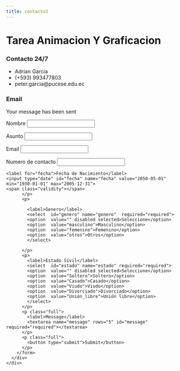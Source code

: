 ```yaml
---
title: contacto2
---
```


<html lang="es">
<head>
  <meta charset="UTF-8">
  <meta name="viewport" content="width=device-width, initial-scale=1.0">
  <meta http-equiv="X-UA-Compatible" content="ie=edge">
  <title>contacto</title>
  <link href="https://maxcdn.bootstrapcdn.com/font-awesome/4.7.0/css/font-awesome.min.css" rel="stylesheet" integrity="sha384-wvfXpqpZZVQGK6TAh5PVlGOfQNHSoD2xbE+QkPxCAFlNEevoEH3Sl0sibVcOQVnN" crossorigin="anonymous">
  <link rel="stylesheet" href="https://cdnjs.cloudflare.com/ajax/libs/animate.css/3.5.2/animate.css" />
  <link rel="stylesheet" href="style.css">
</head>
<body>
  <div class="container">
    <h1 class="brand"><span>Tarea </span>Animacion Y Graficacion</h1>
    <div class="wrapper">
      <div class="company-info">
        <h3>Contacto 24/7</h3>
        <ul>
          <li><i class="fa fa-road"></i> Adrian Garcia</li>
          <li><i class="fa fa-phone"></i> (+593) 993477803</li>
          <li><i class="fa fa-envelope"></i> peter.garcia@pucese.edu.ec</li>
        </ul>
      </div>
      <div class="contact">
        <h3>Email </h3>
        <div class="alert">Your message has been sent</div>
        <form id="contactForm">
          <p>
            <label>Nombre</label>
            <input type="text" name="name" id="name" required>
          </p>
          <p>
            <label>Asunto</label>
            <input type="text" name="company" id="company">
          </p>
          <p>
            <label>Email</label>
            <input type="email" name="email" id="email" title="Un correo valido contiene, @,servidor de correo," required>
          </p>
          <p>
            <label>Numero de contacto</label>
            <input type="text" name="phone" id="phone" pattern="[0-9]{10}" title="Un numero valido consta de 10 digitos, sin espacio,sin caracteres especiales" required>
          </p>
          <p>

    <label for="fecha">Fecha de Nacimiento</label>
    <input type="date" id="fecha" name="fecha" value="2050-05-01" min="1930-01-01" max="2005-12-31">
    <span class="validity"></span>
          </p>
          <p>
         
            <label>Genero</label>
        	<select  id="genero" name="genero"  required="required">
            <option  value="" disabled selected>Seleccione</option>
            <option  value="masculino">Masculino</option>
			<option  value="femenino">Femenino</option>
			<option  value="otros">Otros</option>
			</select>
    		
          </p>
          <p>
            <label>Estado Sivil</label>
        	<select  id="estado" name="estado" required="required">
            <option  value="" disabled selected>Seleccione</option>
            <option  value="Soltero">Soltero</option>
			<option  value="Casado">Casado</option>
			<option  value="Viudo">Viudo</option>
			<option  value="Divorciado">Divorciado</option>
			<option  value="Unión_libre">Unión libre</option>
        	</select>
          </p>
          <p class="full">
            <label>Message</label>
            <textarea name="message" rows="5" id="message" required="required"></textarea>
          </p>
          <p class="full">
            <button type="submit">Submit</button>
          </p>
        </form>
      </div>
    </div>
  </div>
  <script src="https://www.gstatic.com/firebasejs/4.3.0/firebase.js"></script>
  <script src="main.js"></script>
</body>
</html>